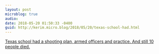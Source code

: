 ```yaml
---
layout: post
microblog: true
audio: 
date: 2018-05-20 01:50:33 -0400
guid: http://kerim.micro.blog/2018/05/20/texas-school-had.html
---
```

[Texas school had a shooting plan, armed officers and practice. And still 10 people died.](https://www.washingtonpost.com/national/santa-fe-school-had-a-shooting-plan-armed-officers-and-practice-and-still-10-people-died/2018/05/19/58b1b55e-5b8d-11e8-8b92-45fdd7aaef3c_story.html?noredirect=on&utm_term=.ef09ecb682d4)
